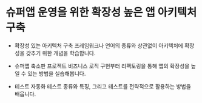 

# 슈퍼앱 운영을 위한 확장성 높은 앱 아키텍처 구축

- 확장성 있는 아키텍처 구축
프레임워크나 언어의 종류와 상관없이 아키텍처에  확장성을 갖추기 위한 개념을 학습합니다.

- 슈퍼앱 축소판 프로젝트
비즈니스 로직 구현부터 리팩토링을 통해 앱의 확장성을 높일 수 있는 방법을 실습해봅니다.

- 테스트 자동화
테스트 종류와 특징, 그리고 테스트를 전략적으로 활용하는 방법을 배웁니다.

